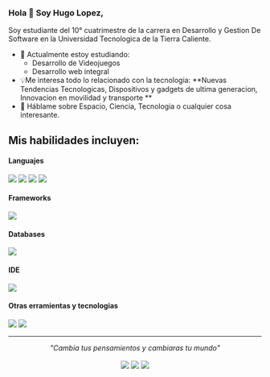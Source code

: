
### Hola 👋 Soy Hugo Lopez,

Soy estudiante del 10° cuatrimestre de la carrera en Desarrollo y Gestion De Software en la Universidad Tecnologica de la Tierra Caliente.
- 🔭 Actualmente estoy estudiando:
	- Desarrollo de Videojuegos
	- Desarrollo web integral
- :bulb:Me interesa todo lo relacionado con la tecnologia: **Nuevas Tendencias Tecnologicas, Dispositivos y gadgets de ultima generacion, Innovacion en movilidad y transporte **
- 💬 Háblame sobre Espacio, Ciencia, Tecnologia o cualquier cosa interesante.

## Mis habilidades incluyen:

<h4> Languajes </h4>
<span> 
  <img src="https://img.shields.io/badge/HTML5-E34F26?style=for-the-badge&logo=html5&logoColor=white">
  <img src="https://img.shields.io/badge/CSS3-1572B6?style=for-the-badge&logo=css3&logoColor=white">
  <img src="https://img.shields.io/badge/JavaScript-F7DF1E?style=for-the-badge&logo=javascript&logoColor=black">
  <img src="https://img.shields.io/badge/PHP-777BB4?style=for-the-badge&logo=php&logoColor=white">
</span>

<h4> Frameworks </h4>
<span>
  <img src="https://img.shields.io/badge/Bootstrap-563D7C?style=for-the-badge&logo=bootstrap&logoColor=white">
</span>

<h4> Databases </h4>
<span>
  <img src="https://img.shields.io/badge/MySQL-00000F?style=for-the-badge&logo=mysql&logoColor=white">
</span>

<h4> IDE </h4>
<span>
<img src="https://img.shields.io/badge/Visual_Studio_Code-0078D4?style=for-the-badge&logo=visual%20studio%20code&logoColor=white">


<h4> Otras erramientas y tecnologias </h4>
<span>
  <img src="https://img.shields.io/badge/Git-F05032?style=for-the-badge&logo=git&logoColor=white">
  <img src="https://img.shields.io/badge/Xampp-F37623?style=for-the-badge&logo=xampp&logoColor=white">

</span>




    

<hr>
<p align="center">
  <i>"Cambia tus pensamientos y cambiaras tu mundo"</i>
   <br>
<br>	
<a target="_blank" href="https://www.facebook.com/hugo.lopezqurino"><img src="https://img.icons8.com/?size=100&id=118497&format=png&color=000000"></img></a>
<a target="_blank" href="https://www.instagram.com/huugo_lopeez/"><img src="https://img.icons8.com/?size=100&id=32323&format=png&color=000000"></img></a>
<a target="https://x.com/HugoLop58573475"><img src="https://img.icons8.com/?size=100&id=ClbD5JTFM7FA&format=png&color=000000"></img></a>
<br>
</p>

